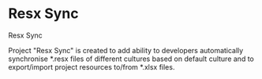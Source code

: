 Resx Sync
=============

Resx Sync

Project "Resx Sync" is created to add ability to developers automatically synchronise *.resx files of different cultures based on default culture and to export/import project resources to/from *.xlsx files.

